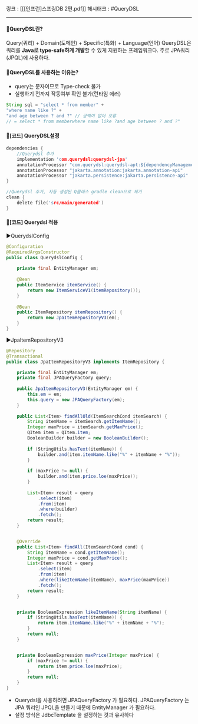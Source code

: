 링크 : [[[인프런]스프링DB 2편.pdf]]
해시태크 : #QueryDSL

----
#### 📌QueryDSL란?
Query(쿼리) + Domain(도메인) + Specific(특화) + Language(언어)
QueryDSL은 쿼리를 **Java로 type-safe하게 개발**할 수 있게 지원하는 프레임워크다. 주로 JPA쿼리(JPQL)에 사용하다.

#### 📌QueryDSL를 사용하는 이유는?
-   query는 문자이므로 Type-check 불가
-   실행하기 전까지 작동여부 확인 불가(런타임 에러)
```java
String sql = "select * from member" +
"where name like ?" +
"and age between ? and ?" // 공백이 없어 오류
// = select * from memberwhere name like ?and age between ? and ?"
```


#### 📌[코드] QueryDSL설정
```c
dependencies { 
	//Querydsl 추가 
	implementation 'com.querydsl:querydsl-jpa' 
	annotationProcessor "com.querydsl:querydsl-apt:${dependencyManagement.importedProperties['querydsl.version']}:jpa" 
	annotationProcessor "jakarta.annotation:jakarta.annotation-api" 
	annotationProcessor "jakarta.persistence:jakarta.persistence-api"
}

//Querydsl 추가, 자동 생성된 Q클래스 gradle clean으로 제거 
clean { 
	delete file('src/main/generated')
}
```

#### 📌[코드] Querydsl 적용
▶QuerydslConfig
```java
@Configuration  
@RequiredArgsConstructor  
public class QuerydslConfig {  
  
    private final EntityManager em;  
  
    @Bean  
    public ItemService itemService() {  
        return new ItemServiceV1(itemRepository());  
    }  
  
    @Bean  
    public ItemRepository itemRepository() {  
        return new JpaItemRepositoryV3(em);  
    }  
}
```


▶JpaItemRepositoryV3
```java
@Repository
@Transactional
public class JpaItemRepositoryV3 implements ItemRepository {

 	private final EntityManager em;
 	private final JPAQueryFactory query;
    
 	public JpaItemRepositoryV3(EntityManager em) {
 		this.em = em;
 		this.query = new JPAQueryFactory(em);
 	}
   
 	public List<Item> findAllOld(ItemSearchCond itemSearch) {
 		String itemName = itemSearch.getItemName();
 		Integer maxPrice = itemSearch.getMaxPrice();
 		QItem item = QItem.item;
 		BooleanBuilder builder = new BooleanBuilder();
        
 		if (StringUtils.hasText(itemName)) {
 			builder.and(item.itemName.like("%" + itemName + "%"));
 		}
        
 		if (maxPrice != null) {
 			builder.and(item.price.loe(maxPrice));
 		}
    
 		List<Item> result = query
 			.select(item)
 			.from(item)
 			.where(builder)
 			.fetch();
 		return result;
 	}


 	@Override
 	public List<Item> findAll(ItemSearchCond cond) {
 		String itemName = cond.getItemName();
 		Integer maxPrice = cond.getMaxPrice();
 		List<Item> result = query
 			.select(item)
 			.from(item)
 			.where(likeItemName(itemName), maxPrice(maxPrice))
 			.fetch();
 		return result;
	}


    private BooleanExpression likeItemName(String itemName) {
 		if (StringUtils.hasText(itemName)) {
 			return item.itemName.like("%" + itemName + "%");
 		}
 		return null;
 	}


 	private BooleanExpression maxPrice(Integer maxPrice) {
 		if (maxPrice != null) {
 			return item.price.loe(maxPrice);
 		}
 		return null;
 	}
}
```

- Querydsl을 사용하려면 JPAQueryFactory 가 필요하다. JPAQueryFactory 는 JPA 쿼리인 JPQL을 만들기 때문에 EntityManager 가 필요하다.
- 설정 방식은 JdbcTemplate 을 설정하는 것과 유사하다
